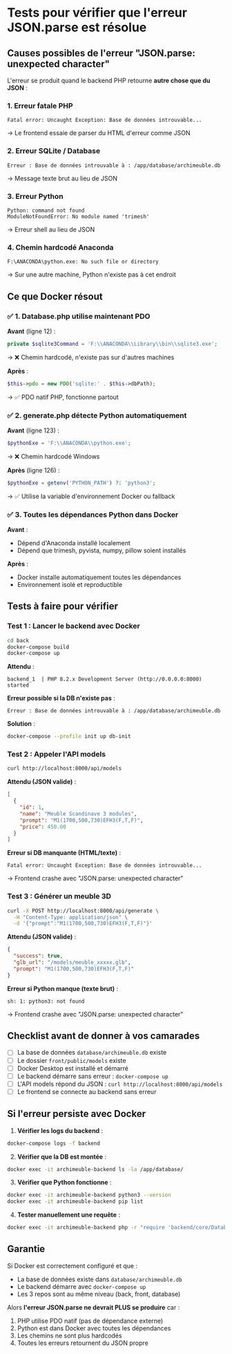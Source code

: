 # Tests pour vérifier que l'erreur JSON.parse est résolue

## Causes possibles de l'erreur "JSON.parse: unexpected character"

L'erreur se produit quand le backend PHP retourne **autre chose que du JSON** :

### 1. Erreur fatale PHP
```
Fatal error: Uncaught Exception: Base de données introuvable...
```
→ Le frontend essaie de parser du HTML d'erreur comme JSON

### 2. Erreur SQLite / Database
```
Erreur : Base de données introuvable à : /app/database/archimeuble.db
```
→ Message texte brut au lieu de JSON

### 3. Erreur Python
```
Python: command not found
ModuleNotFoundError: No module named 'trimesh'
```
→ Erreur shell au lieu de JSON

### 4. Chemin hardcodé Anaconda
```
F:\ANACONDA\python.exe: No such file or directory
```
→ Sur une autre machine, Python n'existe pas à cet endroit

## Ce que Docker résout

### ✅ 1. Database.php utilise maintenant PDO
**Avant** (ligne 12) :
```php
private $sqlite3Command = 'F:\\ANACONDA\\Library\\bin\\sqlite3.exe';
```
→ ❌ Chemin hardcodé, n'existe pas sur d'autres machines

**Après** :
```php
$this->pdo = new PDO('sqlite:' . $this->dbPath);
```
→ ✅ PDO natif PHP, fonctionne partout

### ✅ 2. generate.php détecte Python automatiquement
**Avant** (ligne 123) :
```php
$pythonExe = 'F:\\ANACONDA\\python.exe';
```
→ ❌ Chemin hardcodé Windows

**Après** (ligne 126) :
```php
$pythonExe = getenv('PYTHON_PATH') ?: 'python3';
```
→ ✅ Utilise la variable d'environnement Docker ou fallback

### ✅ 3. Toutes les dépendances Python dans Docker
**Avant** :
- Dépend d'Anaconda installé localement
- Dépend que trimesh, pyvista, numpy, pillow soient installés

**Après** :
- Docker installe automatiquement toutes les dépendances
- Environnement isolé et reproductible

## Tests à faire pour vérifier

### Test 1 : Lancer le backend avec Docker

```bash
cd back
docker-compose build
docker-compose up
```

**Attendu** :
```
backend_1  | PHP 8.2.x Development Server (http://0.0.0.0:8000) started
```

**Erreur possible si la DB n'existe pas** :
```
Erreur : Base de données introuvable à : /app/database/archimeuble.db
```

**Solution** :
```bash
docker-compose --profile init up db-init
```

### Test 2 : Appeler l'API models

```bash
curl http://localhost:8000/api/models
```

**Attendu (JSON valide)** :
```json
[
  {
    "id": 1,
    "name": "Meuble Scandinave 3 modules",
    "prompt": "M1(1700,500,730)EFH3(F,T,F)",
    "price": 450.00
  }
]
```

**Erreur si DB manquante (HTML/texte)** :
```
Fatal error: Uncaught Exception: Base de données introuvable...
```
→ Frontend crashe avec "JSON.parse: unexpected character"

### Test 3 : Générer un meuble 3D

```bash
curl -X POST http://localhost:8000/api/generate \
  -H "Content-Type: application/json" \
  -d '{"prompt":"M1(1700,500,730)EFH3(F,T,F)"}'
```

**Attendu (JSON valide)** :
```json
{
  "success": true,
  "glb_url": "/models/meuble_xxxxx.glb",
  "prompt": "M1(1700,500,730)EFH3(F,T,F)"
}
```

**Erreur si Python manque (texte brut)** :
```
sh: 1: python3: not found
```
→ Frontend crashe avec "JSON.parse: unexpected character"

## Checklist avant de donner à vos camarades

- [ ] La base de données `database/archimeuble.db` existe
- [ ] Le dossier `front/public/models` existe
- [ ] Docker Desktop est installé et démarré
- [ ] Le backend démarre sans erreur : `docker-compose up`
- [ ] L'API models répond du JSON : `curl http://localhost:8000/api/models`
- [ ] Le frontend se connecte au backend sans erreur

## Si l'erreur persiste avec Docker

1. **Vérifier les logs du backend** :
```bash
docker-compose logs -f backend
```

2. **Vérifier que la DB est montée** :
```bash
docker exec -it archimeuble-backend ls -la /app/database/
```

3. **Vérifier que Python fonctionne** :
```bash
docker exec -it archimeuble-backend python3 --version
docker exec -it archimeuble-backend pip list
```

4. **Tester manuellement une requête** :
```bash
docker exec -it archimeuble-backend php -r "require 'backend/core/Database.php'; echo 'DB OK';"
```

## Garantie

Si Docker est correctement configuré et que :
- La base de données existe dans `database/archimeuble.db`
- Le backend démarre avec `docker-compose up`
- Les 3 repos sont au même niveau (back, front, database)

Alors **l'erreur JSON.parse ne devrait PLUS se produire** car :
1. PHP utilise PDO natif (pas de dépendance externe)
2. Python est dans Docker avec toutes les dépendances
3. Les chemins ne sont plus hardcodés
4. Toutes les erreurs retournent du JSON propre

